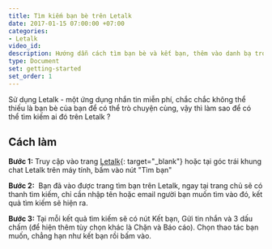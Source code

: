 ```yaml
---
title: Tìm kiếm bạn bè trên Letalk
date: 2017-01-15 07:00:00 +07:00
categories:
- Letalk
video_id: 
description: Hướng dẫn cách tìm bạn bè và kết bạn, thêm vào danh bạ trong Letalk
type: Document
set: getting-started
set_order: 1
---
```


Sử dụng Letalk - một ứng dụng nhắn tin miễn phí, chắc chắc không thể thiếu là bạn bè của bạn để có thể trò chuyện cùng, vậy thì làm sao để có thể tìm kiếm ai đó trên Letalk ? 

## Cách làm

**Bước 1:** Truy cập vào trang [Letalk](//letalk.lop67.tk){: target="_blank"} hoặc tại góc trái khung chat Letalk trên máy tính, bấm vào nút "Tìm bạn"

**Bước 2:**  Bạn đã vào được trang tìm bạn trên Letalk, ngay tại trang chủ sẽ có thanh tìm kiếm, chỉ cần nhập tên hoặc email người bạn muốn tìm vào đó, kết quả tìm kiếm sẽ hiện ra. 

**Bước 3:** Tại mỗi kết quả tìm kiếm sẽ có nút Kết bạn, Gửi tin nhắn và 3 dấu chấm (để hiện thêm tùy chọn khác là Chặn và Báo cáo). Chọn thao tác bạn muốn, chẳng hạn như kết bạn rồi bấm vào.

# #